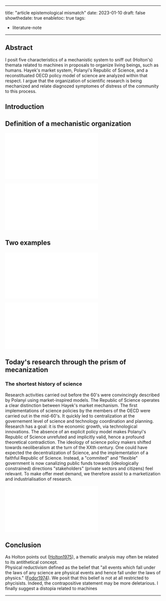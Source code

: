 
---
title: "article epistemological mismatch"
date: 2023-01-10
draft: false
showthedate: true
enabletoc: true
tags:
- literature-note
---


## **Abstract**

I posit five characteristics of a mechanistic system to sniff out (Holton's) themata related to machines in proposals to organize living beings, such as humans. 
Hayek's market system, Polanyi's Republic of Science, and a reconstituated OECD policy model of science are analyzed within that respect. 
I argue that the organization of scientific research is being mechanized and relate diagnozed symptomes of distress of the community to this process. 

## Introduction 


## Definition of a mechanistic organization

![mechanistic system (detailed)](concept/mechanistic%20system%20(detailed).md)

![mechanistic organization](concept/mechanistic%20organization.md)

## Two examples

![Hayek's mechanistic economy of knowledge](note/Hayek's%20mechanistic%20economy%20of%20knowledge.md)



![Polanyi's Republic of Science](note/Polanyi's%20Republic%20of%20Science.md)


## Today's research through the prism of mecanization 


### The shortest history of science
Research activities carried out before the 60's were convincingly described by Polanyi using market-inspired models. The Republic of Science operates a clear distinction between Hayek's market mechanism. The first implementations of science policies by the members of the OECD were carried out in the mid-60's. It quickly led to centralization at the governement level of science and technology coordination and planning. Research has a goal: it is the economic growth, via technological innovations. The absence of an explicit policy model makes Polanyi's Republic of Science unrefuted and implicitly valid, hence a profound theoretical contradiction. The ideology of science policy makers shifted towards neoliberalism at the turn of the XXth century. One could have expected the decentralization of Science, and the implementation of a faithful Republic of Science. Instead, a "commited" and "flexible" government is now canalizing public funds towards (ideologically constrained) directions "stakeholders" (private sectors and citizens) feel relevant. To make offer meet demand, we therefore assist to a marketization and industrialisation of research. 


![marketization_of_scientific_research](note/marketization_of_scientific_research.md)


## Conclusion
As Holton points out ([Holton1975](reference/Holton1975.md)), a thematic analysis may often be related to its antithetical concept.   
Physical reductivism defined as the belief that "all events which fall under the laws of any science are physical events and hence fall under the laws of physics." ([Fodor1974](reference/Fodor1974.md)). 
We posit that this belief is not at all restricted to phycisists. Indeed, the contrapositive statement may be more deletarious. 
I finally suggest a distopia related to machines





--------
[^1]: There is also a "moral justification for selfishness (...) for just obeying the commands of the market system" ([Hayek1979](reference/Hayek1979.md)). 